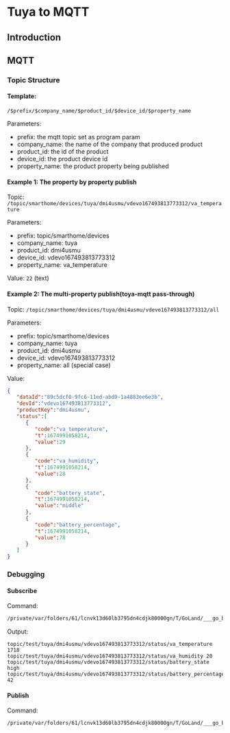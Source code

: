 # Tuya to MQTT

## Introduction

## MQTT

### Topic Structure

#### Template: 
```/$prefix/$company_name/$product_id/$device_id/$property_name```

Parameters:
- prefix: the mqtt topic set as program param
- company_name: the name of the company that produced product
- product_id: the id of the product
- device_id: the product device id
- property_name: the product property being published

#### Example 1: The property by property publish

Topic: ```/topic/smarthome/devices/tuya/dmi4usmu/vdevo167493813773312/va_temperature```

Parameters:
- prefix: topic/smarthome/devices
- company_name: tuya
- product_id: dmi4usmu
- device_id: vdevo167493813773312
- property_name: va_temperature

Value:
```22``` (text)

#### Example 2: The multi-property publish(toya-mqtt pass-through)

Topic: ```/topic/smarthome/devices/tuya/dmi4usmu/vdevo167493813773312/all```

Parameters:
- prefix: topic/smarthome/devices
- company_name: tuya
- product_id: dmi4usmu
- device_id: vdevo167493813773312
- property_name: all (special case)

Value:
```json
{
   "dataId":"89c5dcf0-9fc6-11ed-abd9-1a4883ee6e3b",
   "devId":"vdevo167493813773312",
   "productKey":"dmi4usmu",
   "status":[
      {
         "code":"va_temperature",
         "t":1674991058214,
         "value":29
      },
      {
         "code":"va_humidity",
         "t":1674991058214,
         "value":28
      },
      {
         "code":"battery_state",
         "t":1674991058214,
         "value":"middle"
      },
      {
         "code":"battery_percentage",
         "t":1674991058214,
         "value":78
      }
   ]
}
```
### Debugging

#### Subscribe

Command:
```bash
/private/var/folders/61/lcnvk13d60lb3795dn4cdjk80000gn/T/GoLand/___go_build_tuya_to_mqtt_subscribe --tuya-access-id=*** --tuya-access-key=*** --mqtt-url=tcp://localhost:1883 --mqtt-client-id=test --mqtt-username=*** --mqtt-password=*** --mqtt-topic=topic/test/# subscribe
```

Output:
```text
topic/test/tuya/dmi4usmu/vdevo167493813773312/status/va_temperature 1718
topic/test/tuya/dmi4usmu/vdevo167493813773312/status/va_humidity 20
topic/test/tuya/dmi4usmu/vdevo167493813773312/status/battery_state high
topic/test/tuya/dmi4usmu/vdevo167493813773312/status/battery_percentage 42
```

#### Publish

Command:
```bash
/private/var/folders/61/lcnvk13d60lb3795dn4cdjk80000gn/T/GoLand/___go_build_tuya_to_mqtt_publish --tuya-access-id=*** --tuya-access-key=*** --mqtt-url=tcp://localhost:1883 --mqtt-client-id=test2 --mqtt-username=*** --mqtt-password=*** --mqtt-topic=topic/test/tuya/dmi4usmu/vdevo167493813773312/status publish --json={"dataId":"371ac9f3-9f61-11ed-abd9-1a4883ee6e3b","devId":"vdevo167493813773312","productKey":"dmi4usmu","status":[{"code":"va_temperature","t":1674947540350,"value":1718},{"code":"va_humidity","t":1674947540350,"value":20},{"code":"battery_state","t":1674947540350,"value":"high"},{"code":"battery_percentage","t":1674947540350,"value":42}]}
```